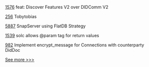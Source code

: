 
[1576](https://github.com/hyperledger/aries-framework-javascript/pull/1576) feat: Discover Features V2 over DIDComm V2

[256](https://github.com/hyperledger/firefly-cli/pull/256) Tobytobias

[5887](https://github.com/hyperledger/besu/pull/5887) SnapServer using FlatDB Strategy

[1539](https://github.com/hyperledger/solang/pull/1539) solc allows @param tag for return values

[982](https://github.com/hyperledger/aries-vcx/pull/982) Implement encrypt_message for Connections with counterparty DidDoc


[See more >>>](https://start-here.hyperledger.org/pull-requests)
